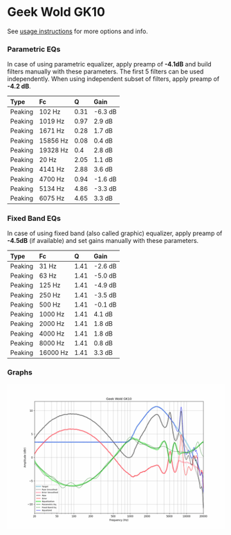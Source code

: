 # Geek Wold GK10
See [usage instructions](https://github.com/jaakkopasanen/AutoEq#usage) for more options and info.

### Parametric EQs
In case of using parametric equalizer, apply preamp of **-4.1dB** and build filters manually
with these parameters. The first 5 filters can be used independently.
When using independent subset of filters, apply preamp of **-4.2 dB**.

| Type    | Fc       |    Q | Gain    |
|:--------|:---------|:-----|:--------|
| Peaking | 102 Hz   | 0.31 | -6.3 dB |
| Peaking | 1019 Hz  | 0.97 | 2.9 dB  |
| Peaking | 1671 Hz  | 0.28 | 1.7 dB  |
| Peaking | 15856 Hz | 0.08 | 0.4 dB  |
| Peaking | 19328 Hz | 0.4  | 2.8 dB  |
| Peaking | 20 Hz    | 2.05 | 1.1 dB  |
| Peaking | 4141 Hz  | 2.88 | 3.6 dB  |
| Peaking | 4700 Hz  | 0.94 | -1.6 dB |
| Peaking | 5134 Hz  | 4.86 | -3.3 dB |
| Peaking | 6075 Hz  | 4.65 | 3.3 dB  |

### Fixed Band EQs
In case of using fixed band (also called graphic) equalizer, apply preamp of **-4.5dB**
(if available) and set gains manually with these parameters.

| Type    | Fc       |    Q | Gain    |
|:--------|:---------|:-----|:--------|
| Peaking | 31 Hz    | 1.41 | -2.6 dB |
| Peaking | 63 Hz    | 1.41 | -5.0 dB |
| Peaking | 125 Hz   | 1.41 | -4.9 dB |
| Peaking | 250 Hz   | 1.41 | -3.5 dB |
| Peaking | 500 Hz   | 1.41 | -0.1 dB |
| Peaking | 1000 Hz  | 1.41 | 4.1 dB  |
| Peaking | 2000 Hz  | 1.41 | 1.8 dB  |
| Peaking | 4000 Hz  | 1.41 | 1.8 dB  |
| Peaking | 8000 Hz  | 1.41 | 0.8 dB  |
| Peaking | 16000 Hz | 1.41 | 3.3 dB  |

### Graphs
![](./Geek%20Wold%20GK10.png)